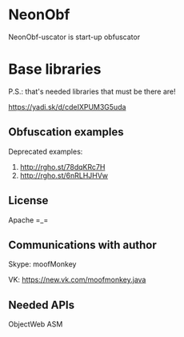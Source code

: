 # NeonObf
NeonObf-uscator is start-up obfuscator

# Base libraries
P.S.: that's needed libraries that must be there are!

https://yadi.sk/d/cdeIXPUM3G5uda

## Obfuscation examples
Deprecated examples:

1. http://rgho.st/78dqKRc7H
2. http://rgho.st/6nRLHJHVw

## License
Apache =_=

## Communications with author
Skype: moofMonkey

VK: https://new.vk.com/moofmonkey.java

## Needed APIs
ObjectWeb ASM
